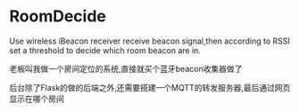 # RoomDecide
Use wireless iBeacon receiver receive beacon signal,then according to RSSI set a threshold to decide which room beacon are in.

老板叫我做一个房间定位的系统,直接就买个蓝牙beacon收集器做了

后台除了Flask的做的后端之外,还需要搭建一个MQTT的转发服务器,最后通过网页显示在哪个房间
